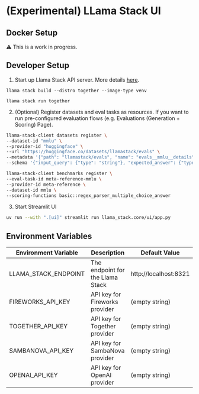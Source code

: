 # (Experimental) LLama Stack UI

## Docker Setup

:warning: This is a work in progress.

## Developer Setup

1. Start up Llama Stack API server. More details [here](https://llamastack.github.io/latest/getting_started/index.htmll).

```
llama stack build --distro together --image-type venv

llama stack run together
```

2. (Optional) Register datasets and eval tasks as resources. If you want to run pre-configured evaluation flows (e.g. Evaluations (Generation + Scoring) Page).

```bash
llama-stack-client datasets register \
--dataset-id "mmlu" \
--provider-id "huggingface" \
--url "https://huggingface.co/datasets/llamastack/evals" \
--metadata '{"path": "llamastack/evals", "name": "evals__mmlu__details", "split": "train"}' \
--schema '{"input_query": {"type": "string"}, "expected_answer": {"type": "string", "chat_completion_input": {"type": "string"}}}'
```

```bash
llama-stack-client benchmarks register \
--eval-task-id meta-reference-mmlu \
--provider-id meta-reference \
--dataset-id mmlu \
--scoring-functions basic::regex_parser_multiple_choice_answer
```

3. Start Streamlit UI

```bash
uv run --with ".[ui]" streamlit run llama_stack.core/ui/app.py
```

## Environment Variables

| Environment Variable       | Description                        | Default Value             |
|----------------------------|------------------------------------|---------------------------|
| LLAMA_STACK_ENDPOINT       | The endpoint for the Llama Stack   | http://localhost:8321     |
| FIREWORKS_API_KEY          | API key for Fireworks provider     | (empty string)            |
| TOGETHER_API_KEY           | API key for Together provider      | (empty string)            |
| SAMBANOVA_API_KEY          | API key for SambaNova provider     | (empty string)            |
| OPENAI_API_KEY             | API key for OpenAI provider        | (empty string)            |
